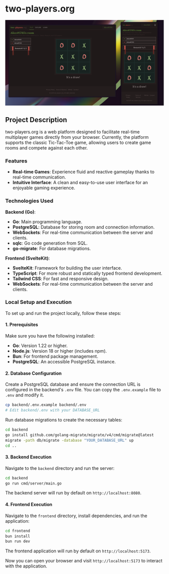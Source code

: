 # two-players.org

![a game of tic-tac-toe on two-players.org](screenshots/tic-tac-toe.png)

## Project Description

two-players.org is a web platform designed to facilitate real-time multiplayer games directly from your browser. Currently, the platform supports the classic Tic-Tac-Toe game, allowing users to create game rooms and compete against each other.

### Features

- **Real-time Games**: Experience fluid and reactive gameplay thanks to real-time communication.
- **Intuitive Interface**: A clean and easy-to-use user interface for an enjoyable gaming experience.

### Technologies Used

**Backend (Go)**:
- **Go**: Main programming language.
- **PostgreSQL**: Database for storing room and connection information.
- **WebSockets**: For real-time communication between the server and clients.
- **sqlc**: Go code generation from SQL.
- **go-migrate**: For database migrations.

**Frontend (SvelteKit)**:
- **SvelteKit**: Framework for building the user interface.
- **TypeScript**: For more robust and statically typed frontend development.
- **Tailwind CSS**: For fast and responsive design.
- **WebSockets**: For real-time communication between the server and clients.

### Local Setup and Execution

To set up and run the project locally, follow these steps:

#### 1. Prerequisites

Make sure you have the following installed:
- **Go**: Version 1.22 or higher.
- **Node.js**: Version 18 or higher (includes npm).
- **Bun**: For frontend package management.
- **PostgreSQL**: An accessible PostgreSQL instance.

#### 2. Database Configuration

Create a PostgreSQL database and ensure the connection URL is configured in the backend's `.env` file. You can copy the `.env.example` file to `.env` and modify it.

```bash
cp backend/.env.example backend/.env
# Edit backend/.env with your DATABASE_URL
```

Run database migrations to create the necessary tables:

```bash
cd backend
go install github.com/golang-migrate/migrate/v4/cmd/migrate@latest
migrate -path db/migrate -database "YOUR_DATABASE_URL" up
cd ..
```

#### 3. Backend Execution

Navigate to the `backend` directory and run the server:

```bash
cd backend
go run cmd/server/main.go
```

The backend server will run by default on `http://localhost:8080`.

#### 4. Frontend Execution

Navigate to the `frontend` directory, install dependencies, and run the application:

```bash
cd frontend
bun install
bun run dev
```

The frontend application will run by default on `http://localhost:5173`.

Now you can open your browser and visit `http://localhost:5173` to interact with the application.
